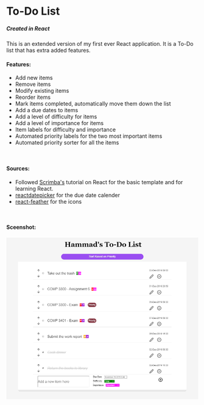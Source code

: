 <h1>To-Do List</h1>
<h5>Created in React</h5>
<p>This is an extended version of my first ever React application. It is a To-Do list that has extra added features.</p>

<h4>Features:</h4>
<ul>
    <li>Add new items</li>
    <li>Remove items</li>
    <li>Modify existing items</li>
    <li>Reorder items</li>
    <li>Mark items completed, automatically move them down the list</li>
    <li>Add a due dates to items</li>
    <li>Add a level of difficulty for items</li>
    <li>Add a level of importance for items</li>
    <li>Item labels for difficulty and importance</li>
    <li>Automated priority labels for the two most important items</li>
    <li>Automated priority sorter for all the items</li>
</ul>

<br>

<h4>Sources:</h4>
<ul>
  <li>Followed <a href="https://scrimba.com/g/glearnreact" target="_blank">Scrimba's</a> tutorial on React for the basic template and for learning React.</li>
  <li><a target="_blank" href="https://reactdatepicker.com/">reactdatepicker</a> for the due date calender</li>
  <li><a target="_blank" href="https://github.com/feathericons/react-feather/">react-feather</a> for the icons</li>
</ul>
<br>
<h4>Sceenshot:</h4>

![Alt text](TodoList.PNG?raw=true "TodoList.PNG")
